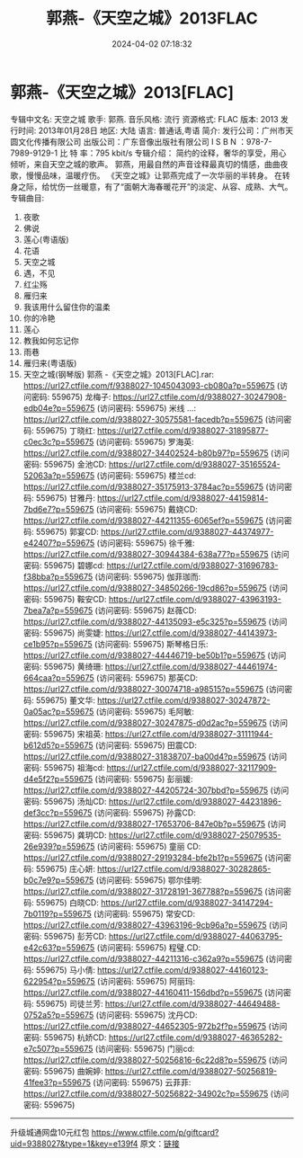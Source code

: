 ﻿---
title: 郭燕-《天空之城》2013FLAC
date: 2024-04-02 07:18:32
categories: APE、FLAC、MP3
tags: 华语中文
---
# 郭燕-《天空之城》2013[FLAC]

专辑中文名: 天空之城
歌手: 郭燕.
音乐风格: 流行
资源格式: FLAC
版本: 2013
发行时间: 2013年01月28日
地区: 大陆
语言: 普通话,粤语
简介:
发行公司：广州市天圆文化传播有限公司
出版公司：广东音像出版社有限公司
I S B N ：978-7-7989-9129-1
比 特 率：795 kbit/s
专辑介绍：
简约的诠释，奢华的享受，用心倾听，来自天空之城的歌声。
郭燕，用最自然的声音诠释最真切的情感，曲曲夜歌，慢慢品味，温暖疗伤。
《天空之城》让郭燕完成了一次华丽的半转身。
在转身之际，给忧伤一丝暖意，有了“面朝大海春暖花开”的淡定、从容、成熟、大气。
专辑曲目:
01. 夜歌
02. 佛说
03. 莲心(粤语版)
04. 花语
05. 天空之城
06. 遇，不见
07. 红尘殇
08. 雁归来
09. 我该用什么留住你的温柔
10. 你的冷艳
11. 莲心
12. 教我如何忘记你
13. 雨巷
14. 雁归来(粤语版)
15. 天空之城(钢琴版)
郭燕 -《天空之城》2013[FLAC].rar: https://url27.ctfile.com/f/9388027-1045043093-cb080a?p=559675
(访问密码: 559675)
龙梅子: https://url27.ctfile.com/d/9388027-30247908-edb04e?p=559675
(访问密码: 559675)
米线 ...: https://url27.ctfile.com/d/9388027-30575581-facedb?p=559675
(访问密码: 559675)
丁晓红: https://url27.ctfile.com/d/9388027-31895877-c0ec3c?p=559675
(访问密码: 559675)
罗海英: https://url27.ctfile.com/d/9388027-34402524-b80b97?p=559675
(访问密码: 559675)
金池CD: https://url27.ctfile.com/d/9388027-35165524-52063a?p=559675
(访问密码: 559675)
楼兰cd: https://url27.ctfile.com/d/9388027-35175913-3784ac?p=559675
(访问密码: 559675)
甘雅丹: https://url27.ctfile.com/d/9388027-44159814-7bd6e7?p=559675
(访问密码: 559675)
戴娆CD: https://url27.ctfile.com/d/9388027-44211355-6065ef?p=559675
(访问密码: 559675)
郭宴CD: https://url27.ctfile.com/d/9388027-44374977-e42407?p=559675
(访问密码: 559675)
徐千雅: https://url27.ctfile.com/d/9388027-30944384-638a77?p=559675
(访问密码: 559675)
碧娜cd: https://url27.ctfile.com/d/9388027-31696783-f38bba?p=559675
(访问密码: 559675)
伽菲珈而: https://url27.ctfile.com/d/9388027-34850266-19cd86?p=559675
(访问密码: 559675)
鞍安CD: https://url27.ctfile.com/d/9388027-43963193-7bea7a?p=559675
(访问密码: 559675)
赵薇CD: https://url27.ctfile.com/d/9388027-44135093-e5c325?p=559675
(访问密码: 559675)
尚雯婕: https://url27.ctfile.com/d/9388027-44143973-ce1b95?p=559675
(访问密码: 559675)
斯琴格日乐: https://url27.ctfile.com/d/9388027-44446719-be50b1?p=559675
(访问密码: 559675)
黄绮珊: https://url27.ctfile.com/d/9388027-44461974-664caa?p=559675
(访问密码: 559675)
那英CD: https://url27.ctfile.com/d/9388027-30074718-a98515?p=559675
(访问密码: 559675)
董文华: https://url27.ctfile.com/d/9388027-30247872-0a05ac?p=559675
(访问密码: 559675)
毛阿敏: https://url27.ctfile.com/d/9388027-30247875-d0d2ac?p=559675
(访问密码: 559675)
宋祖英: https://url27.ctfile.com/d/9388027-31111944-b612d5?p=559675
(访问密码: 559675)
田震CD: https://url27.ctfile.com/d/9388027-31838707-ba00d4?p=559675
(访问密码: 559675)
祖海cd: https://url27.ctfile.com/d/9388027-32117909-d4e5f2?p=559675
(访问密码: 559675)
彭丽媛: https://url27.ctfile.com/d/9388027-44205724-307bbd?p=559675
(访问密码: 559675)
汤灿CD: https://url27.ctfile.com/d/9388027-44231896-def3cc?p=559675
(访问密码: 559675)
孙露CD: https://url27.ctfile.com/d/9388027-17653706-847e0b?p=559675
(访问密码: 559675)
龚玥CD: https://url27.ctfile.com/d/9388027-25079535-26e939?p=559675
(访问密码: 559675)
童丽 CD: https://url27.ctfile.com/d/9388027-29193284-bfe2b1?p=559675
(访问密码: 559675)
庄心妍: https://url27.ctfile.com/d/9388027-30282865-b0c7e9?p=559675
(访问密码: 559675)
鄂尔佳明: https://url27.ctfile.com/d/9388027-31728191-367788?p=559675
(访问密码: 559675)
白晓CD: https://url27.ctfile.com/d/9388027-34147294-7b0119?p=559675
(访问密码: 559675)
常安CD: https://url27.ctfile.com/d/9388027-43963196-9cb96a?p=559675
(访问密码: 559675)
彭芳CD: https://url27.ctfile.com/d/9388027-44063795-e42c63?p=559675
(访问密码: 559675)
程璧.CD: https://url27.ctfile.com/d/9388027-44211316-c362a9?p=559675
(访问密码: 559675)
马小倩: https://url27.ctfile.com/d/9388027-44160123-622954?p=559675
(访问密码: 559675)
阿丽玛: https://url27.ctfile.com/d/9388027-44160411-156dbd?p=559675
(访问密码: 559675)
司徒兰芳: https://url27.ctfile.com/d/9388027-44649488-0752a5?p=559675
(访问密码: 559675)
沈丹CD: https://url27.ctfile.com/d/9388027-44652305-972b2f?p=559675
(访问密码: 559675)
杭娇CD: https://url27.ctfile.com/d/9388027-46365282-e7c507?p=559675
(访问密码: 559675)
门丽cd: https://url27.ctfile.com/d/9388027-50256816-6c22d8?p=559675
(访问密码: 559675)
曲婉婷: https://url27.ctfile.com/d/9388027-50256819-41fee3?p=559675
(访问密码: 559675)
云菲菲: https://url27.ctfile.com/d/9388027-50256822-34902c?p=559675
(访问密码: 559675)
*****************************************************
升级城通网盘10元红包 https://www.ctfile.com/p/giftcard?uid=9388027&type=1&key=e139f4
原文：[链接](https://blog.sina.com.cn/s/blog_1647c7e76010314yd.html)